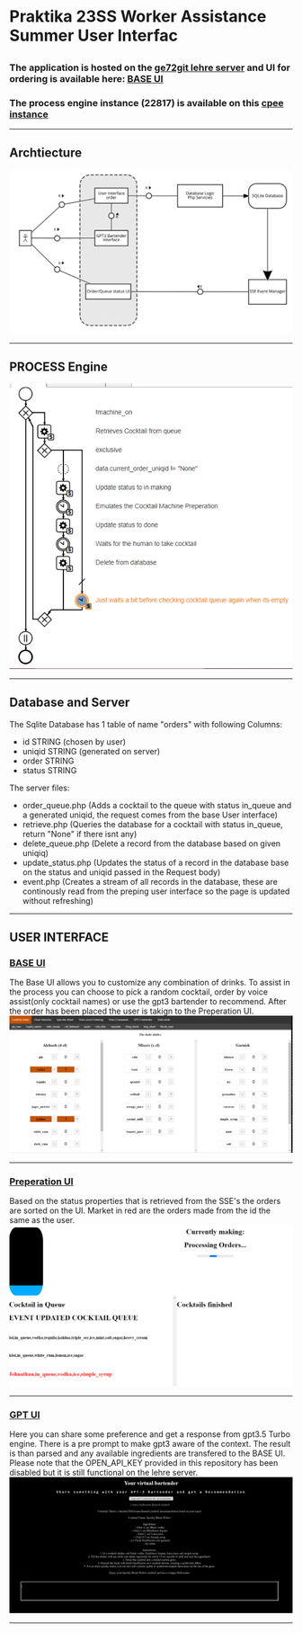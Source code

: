 # Praktika 23SS Worker Assistance Summer User Interfac 



## 

### The application is hosted on the [ge72git lehre server](https://lehre.bpm.in.tum.de/~ge72git/prak_23_enea) and UI for ordering is available here:  [BASE UI](https://lehre.bpm.in.tum.de/~ge72git/prak_23_enea/frontend/wait.php)

### The process engine instance (22817) is available on this [cpee instance](https://cpee.org/flow/index.html?monitor=https://cpee.org/flow/engine/22817/)
***
## Archtiecture
![fmc ](Images/fmc_architecture_diagram.PNG)
***
## PROCESS Engine
![CPEE ](Images/cpeeinstance.PNG)
***
## Database and Server

The Sqlite Database has 1 table of name "orders" with following Columns:
- id STRING (chosen by user)
- uniqid STRING (generated on server)
- order STRING
- status STRING
  
The server files:

- order_queue.php (Adds a cocktail to the queue with status in_queue and a generated uniqid, the request comes from the base User interface)
- retrieve.php (Queries the database for a cocktail with status in_queue, return "None" if there isnt any)
- delete_queue.php (Delete a record from the database based on given uniqiq)
- update_status.php (Updates the status of a record in the database base on the status and uniqid passed in the Request body)
- event.php (Creates a stream of all records in the database, these are continously read from the preping user interface so the page is updated without refreshing)
***
## USER INTERFACE
### [BASE UI](https://lehre.bpm.in.tum.de/~ge72git/prak_23_enea/frontend/wait.php)
The Base UI allows you to customize any combination of drinks. To assist in the process you can choose to pick a random cocktail, order by voice assist(only cocktail names) or use the gpt3 bartender to recommend. After the order has been placed the user is takign to the Preperation UI.
![BASEUI ](Images/baseUI.PNG)
***
### [Preperation UI](https://lehre.bpm.in.tum.de/~ge72git/prak_23_enea/frontend/preping.php) 
Based on the status properties that is retrieved from the SSE's the orders are sorted on the UI. Market in red are the orders made from the id the same as the user.
![queue_UI ](Images/queue_UI.PNG)
***
### [GPT UI](https://lehre.bpm.in.tum.de/~ge72git/prak_23_enea/frontend/my_gpt3.php)
Here you can share some preference and get a response from gpt3.5 Turbo engine. There is a pre prompt to make gpt3 aware of the context. The result is than parsed and any available ingredients are transfered to the BASE UI. Please note that the OPEN_API_KEY provided in this repository has been disabled but it is still functional on the lehre server.
![bartender ](Images/bartened_gpt.PNG)
***
